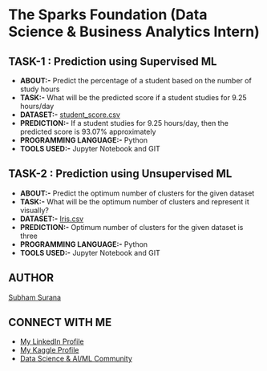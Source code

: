 # The Sparks Foundation (Data Science & Business Analytics Intern)

## TASK-1 : Prediction using Supervised ML

- **ABOUT:-** Predict the percentage of a student based on the number of study hours
- **TASK:-** What will be the predicted score if a student studies for 9.25 hours/day
- **DATASET:-** [student_score.csv](https://raw.githubusercontent.com/AdiPersonalWorks/Random/master/student_scores%20-%20student_scores.csv)
- **PREDICTION:-** If a student studies for 9.25 hours/day, then the predicted score is 93.07% approximately
- **PROGRAMMING LANGUAGE:-** Python
- **TOOLS USED:-** Jupyter Notebook and GIT

## TASK-2 : Prediction using Unsupervised ML

- **ABOUT:-** Predict the optimum number of clusters for the given dataset
- **TASK:-** What will be the optimum number of clusters and represent it visually?
- **DATASET:-** [Iris.csv](https://drive.google.com/file/d/11Iq7YvbWZbt8VXjfm06brx66b10YiwK-/view)
- **PREDICTION:-** Optimum number of clusters for the given dataset is three
- **PROGRAMMING LANGUAGE:-** Python
- **TOOLS USED:-** Jupyter Notebook and GIT

## AUTHOR

[Subham Surana](https://github.com/Neklaustares-tPtwP)

## CONNECT WITH ME

- [My LinkedIn Profile](https://www.linkedin.com/in/subham-surana/)
- [My Kaggle Profile](https://www.kaggle.com/subhamjain)
- [Data Science & AI/ML Community](https://discord.gg/ceMXzhfaka)

